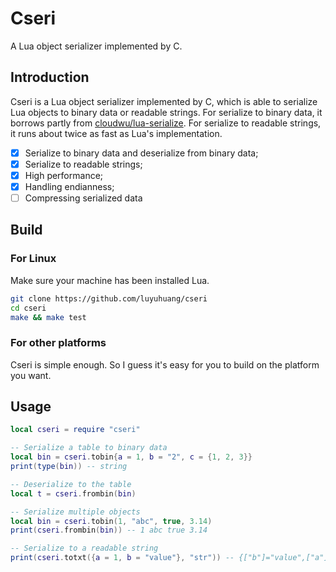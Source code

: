 # Cseri

A Lua object serializer implemented by C.

## Introduction

Cseri is a Lua object serializer implemented by C, which is able to serialize Lua objects to binary data or readable strings. For serialize to binary data, it borrows partly from [cloudwu/lua-serialize](https://github.com/cloudwu/lua-serialize). For serialize to readable strings, it runs about twice as fast as Lua's implementation.

- [x] Serialize to binary data and deserialize from binary data;
- [x] Serialize to readable strings;
- [x] High performance;
- [x] Handling endianness;
- [ ] Compressing serialized data

## Build

### For Linux

Make sure your machine has been installed Lua.

```sh
git clone https://github.com/luyuhuang/cseri
cd cseri
make && make test
```

### For other platforms

Cseri is simple enough. So I guess it's easy for you to build on the platform you want.

## Usage

```lua
local cseri = require "cseri"

-- Serialize a table to binary data
local bin = cseri.tobin{a = 1, b = "2", c = {1, 2, 3}}
print(type(bin)) -- string

-- Deserialize to the table
local t = cseri.frombin(bin)

-- Serialize multiple objects
local bin = cseri.tobin(1, "abc", true, 3.14)
print(cseri.frombin(bin)) -- 1 abc true 3.14

-- Serialize to a readable string
print(cseri.totxt({a = 1, b = "value"}, "str")) -- {["b"]="value",["a"]=1},"str"
```
